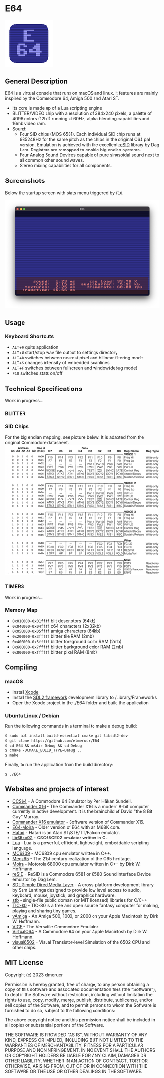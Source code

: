 # E64

![E64](./docs/E64_icon_156x156.png)

## General Description

E64 is a virtual console that runs on macOS and linux. It features are mainly inspired by the Commodore 64, Amiga 500 and Atari ST.

* Its core is made up of a Lua scripting engine
* BLITTER/VIDEO chip with a resolution of 384x240 pixels, a palette of 4096 colors (12bit) running at 60Hz, alpha blending capabilities and 16mb video ram.
* Sound:
	* Four SID chips (MOS 6581). Each individual SID chip runs at 985248Hz for the same pitch as the chips in the original C64 pal version. Emulation is achieved with the excellent [reSID](http://www.zimmers.net/anonftp/pub/cbm/crossplatform/emulators/resid/index.html) library by Dag Lem. Registers are remapped to enable big endian systems.
	* Four Analog Sound Devices capable of pure sinusoidal sound next to all common other sound waves.
	* Stereo mixing capabilities for all components.

## Screenshots

Below the startup screen with stats menu triggered by ```F10```.

![E64](./docs/E64_2023-09-23.png)

## Usage

### Keyboard Shortcuts

* ```ALT```+```Q``` quits application
* ```ALT```+```W``` start/stop wav file output to settings directory
* ```ALT```+```B``` switches between nearest pixel and bilinear filtering mode
* ```ALT```+```S``` changes intensity of embedded scanlines
* ```ALT```+```F``` switches between fullscreen and window(debug mode)
* ```F10``` switches stats on/off

## Technical Specifications

Work in progress...

### BLITTER

### SID Chips

For the big endian mapping, see picture below. It is adapted from the original Commodore datasheet.
![E64](./docs/SID_Remapping_Big_Endian.png)

### TIMERS

Work in progress...

### Memory Map

* ```0x010000-0x01ffff``` blit descriptors (64kb)
* ```0x040000-0x04ffff``` c64 characters (2x32kb)
* ```0x050000-0x05ffff``` amiga characters (64kb)
* ```0x200000-0x3fffff``` blitter tile RAM (2mb)
* ```0x400000-0x5fffff``` blitter foreground color RAM (2mb)
* ```0x600000-0x7fffff``` blitter background color RAM (2mb)
* ```0x800000-0xffffff``` blitter pixel RAM (8mb)

## Compiling

### macOS

* Install [Xcode](https://developer.apple.com/xcode)
* Install the [SDL2 framework](https://www.libsdl.org/download-2.0.php) development library to /Library/Frameworks
* Open the Xcode project in the ./E64 folder and build the application

### Ubuntu Linux / Debian

Run the following commands in a terminal to make a debug build:

````console
$ sudo apt install build-essential cmake git libsdl2-dev
$ git clone https://github.com/elmerucr/E64
$ cd E64 && mkdir Debug && cd Debug
$ cmake -DCMAKE_BUILD_TYPE=Debug ..
$ make
````

Finally, to run the application from the build directory:

````console
$ ./E64
````

## Websites and projects of interest

* [CCS64](http://www.ccs64.com) - A Commodore 64 Emulator by Per Håkan Sundell.
* [Commander X16](https://www.commanderx16.com) - The Commander X16 is a modern 8-bit computer currently in active development. It is the brainchild of David "the 8 Bit Guy" Murray.
* [Commander X16 emulator](https://github.com/x16community/x16-emulator) - Software version of Commander X16.
* [E64-Moira](https://github.com/elmerucr/E64-Moira) - Older version of E64 with an M68K core.
* [Hatari](https://hatari.tuxfamily.org) - Hatari is an Atari ST/STE/TT/Falcon emulator.
* [lib65ce02](https://github.com/elmerucr/lib65ce02) - CSG65CE02 emulator written in C.
* [Lua](https://www.lua.org) - Lua is a powerful, efficient, lightweight, embeddable scripting language.
* [MC6809](https://github.com/elmerucr/mC6809) - MC6809 cpu emulator written in C++.
* [Mega65](http://mega65.org) - The 21st century realization of the C65 heritage.
* [Moira](https://github.com/dirkwhoffmann/Moira) - Motorola 68000 cpu emulator written in C++ by Dirk W. Hoffmann.
* [reSID](http://www.zimmers.net/anonftp/pub/cbm/crossplatform/emulators/resid/index.html) - ReSID is a Commodore 6581 or 8580 Sound Interface Device emulator by Dag Lem.
* [SDL Simple DirectMedia Layer](https://www.libsdl.org) - A cross-platform development library by Sam Lantinga designed to provide low level access to audio, keyboard, mouse, joystick, and graphics hardware.
* [stb](https://github.com/nothings/stb) - single-file public domain (or MIT licensed) libraries for C/C++
* [TIC-80](https://tic80.com) - TIC-80 is a free and open source fantasy computer for making, playing and sharing tiny games.
* [vAmiga](https://dirkwhoffmann.github.io/vAmiga/) - An Amiga 500, 1000, or 2000 on your Apple Macintosh by Dirk W. Hoffmann.
* [VICE](http://vice-emu.sourceforge.net) - The Versatile Commodore Emulator.
* [VirtualC64](https://dirkwhoffmann.github.io/virtualc64/) - A Commodore 64 on your Apple Macintosh by Dirk W. Hoffmann.
* [visual6502](http://www.visual6502.org) - Visual Transistor-level Simulation of the 6502 CPU and other chips.

## MIT License

Copyright (c) 2023 elmerucr

Permission is hereby granted, free of charge, to any person obtaining a copy of this software and associated documentation files (the "Software"), to deal in the Software without restriction, including without limitation the rights to use, copy, modify, merge, publish, distribute, sublicense, and/or sell copies of the Software, and to permit persons to whom the Software is furnished to do so, subject to the following conditions:

The above copyright notice and this permission notice shall be included in all copies or substantial portions of the Software.

THE SOFTWARE IS PROVIDED "AS IS", WITHOUT WARRANTY OF ANY KIND, EXPRESS OR IMPLIED, INCLUDING BUT NOT LIMITED TO THE WARRANTIES OF MERCHANTABILITY, FITNESS FOR A PARTICULAR PURPOSE AND NONINFRINGEMENT. IN NO EVENT SHALL THE AUTHORS OR COPYRIGHT HOLDERS BE LIABLE FOR ANY CLAIM, DAMAGES OR OTHER LIABILITY, WHETHER IN AN ACTION OF CONTRACT, TORT OR OTHERWISE, ARISING FROM, OUT OF OR IN CONNECTION WITH THE SOFTWARE OR THE USE OR OTHER DEALINGS IN THE
SOFTWARE.
